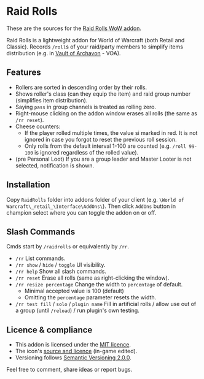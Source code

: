 # Raid Rolls

These are the sources for the [Raid Rolls WoW addon](https://www.curseforge.com/wow/addons/raid-rolls/).

Raid Rolls is a lightweight addon for World of Warcraft (both Retail and Classic).
Records `/roll`s of your raid/party members to simplify items distribution
(e.g. in [Vault of Archavon](https://www.wowhead.com/wotlk/vault-of-archavon) - VOA).

## Features

- Rollers are sorted in descending order by their rolls.
- Shows roller's class (can they equip the item) and raid group number (simplifies
  item distribution).
- Saying `pass` in group channels is treated as rolling zero.
- Right-mouse clicking on the addon window erases all rolls (the same as `/rr reset`).
- Cheese counters:
    - If the player rolled multiple times, the value si marked in red.
      It is not ignored in case you forgot to reset the previous roll session.
    - Only rolls from the default interval 1-100 are counted
      (e.g. `/roll 99-100` is ignored regardless of the rolled value).
- (pre Personal Loot) If you are a group leader and Master Looter is not selected, notification is shown.

## Installation

Copy `RaidRolls` folder into addons folder of your client (e.g. `\World of Warcraft\_retail_\Interface\AddOns\`).
Then click `AddOns` button in champion select where you can toggle the addon on or off.

## Slash Commands

Cmds start by `/raidrolls` or equivalently by `/rr`.

- `/rr` List commands.
- `/rr show` / `hide` / `toggle` UI visibility.
- `/rr help` Show all slash commands.
- `/rr reset` Erase all rolls (same as right-clicking the window).
- `/rr resize percentage` Change the width to `percentage` of default.
    - Minimal accepted value is 100 (default)
    - Omitting the `percentage` parameter resets the width.
- `/rr test fill` / `solo` / `plugin name` Fill in artificial rolls
  / allow use out of a group (until `/reload`)
  / run plugin's own testing.

## Licence & compliance

- This addon is licensed under the [MIT licence](LICENSE).
- The icon's [source and licence](https://www.iconspng.com/image/7894/pair-of-dice)
  (in-game edited).
- Versioning follows [Semantic Versioning 2.0.0](https://semver.org/).

Feel free to comment, share ideas or report bugs.
